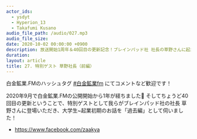```yaml
---
actor_ids:
  - ysdyt
  - Hyperion_13
  - Takafumi Kusano
audio_file_path: /audio/027.mp3
audio_file_size: 
date: 2020-10-02 00:00:00 +0900
description: 放送開始1周年＆40回目の更新記念！ブレインパッド社 社長の草野さんに起業初期までのお話を伺いました！
duration:
layout: article
title: 27. 特別ゲスト 草野社長（前編）
---
```


白金鉱業.FMのハッシュタグ [#白金鉱業fm](https://twitter.com/search?q=%23%E7%99%BD%E9%87%91%E9%89%B1%E6%A5%ADfm&src=typed_query) にてコメントなど歓迎です！

2020年9月で白金鉱業.FMの公開開始から1年が経ちました👏 そしてちょうど40回目の更新ということで、特別ゲストとして我らがブレインパッド社の社長 草野さんに登場いただき、大学生~起業初期のお話を「過去編」として伺いました！

- https://www.facebook.com/zaakya

